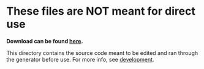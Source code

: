 # These files are NOT meant for direct use

**Download can be found [here](README.md#download).**

This directory contains the source code meant to be edited and ran through the generator before use. For more info, see [development](README.md#development).
